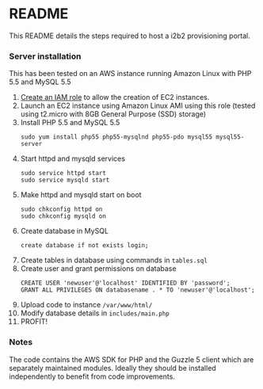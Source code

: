 # README #

This README details the steps required to host a i2b2 provisioning portal.

### Server installation ###

This has been tested on an AWS instance running Amazon Linux with PHP 5.5 and MySQL 5.5

1. [Create an IAM role](http://docs.aws.amazon.com/AWSEC2/latest/UserGuide/iam-roles-for-amazon-ec2.html) to allow the creation of EC2 instances.
2. Launch an EC2 instance using Amazon Linux AMI using this role (tested using t2.micro with 8GB General Purpose (SSD) storage)
3. Install PHP 5.5 and MySQL 5.5
    ```
    sudo yum install php55 php55-mysqlnd php55-pdo mysql55 mysql55-server
    ```
4. Start httpd and mysqld services
    ```
    sudo service httpd start
    sudo service mysqld start
    ```
5. Make httpd and mysqld start on boot
    ```
    sudo chkconfig httpd on
    sudo chkconfig mysqld on
    ```
6. Create database in MySQL
    ```
    create database if not exists login;
    ```
7. Create tables in database using commands in `tables.sql`
8. Create user and grant permissions on database
    ```
    CREATE USER 'newuser'@'localhost' IDENTIFIED BY 'password';
    GRANT ALL PRIVILEGES ON databasename . * TO 'newuser'@'localhost';
    ```
9. Upload code to instance `/var/www/html/`
10. Modify database details in `includes/main.php`
11. PROFIT!

### Notes ###

The code contains the AWS SDK for PHP and the Guzzle 5 client which are separately maintained modules. Ideally they should be installed independently to benefit from code improvements.

